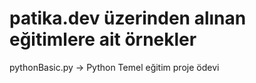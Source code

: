 # patika.dev üzerinden alınan eğitimlere ait örnekler

pythonBasic.py -> Python Temel eğitim proje ödevi
